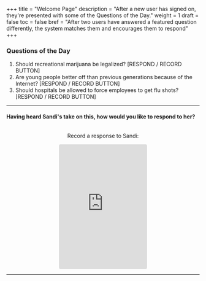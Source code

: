 +++
title = "Welcome Page"
description = "After a new user has signed on, they're presented with some of the Questions of the Day."
weight = 1
draft = false
toc = false
bref = "After two users have answered a featured question differently, the system matches them and encourages them to respond"
+++

<style type="text/css">
.section-head:after {
    content: '';
}

ul.checklist {
  padding: 20px;
  background: rgba(143, 188, 143, 0.50);
  border-radius: 6px;
  list-style: none;"
}

ul.checklist li:before {
  content: '✓';
}
</style>

<h3>Questions of the Day</h3>

<ol>

<li> Should recreational marijuana be legalized? [RESPOND / RECORD BUTTON]</li>
<li> Are young people better off than previous generations because of the Internet? [RESPOND / RECORD BUTTON]</li>
<li> Should hospitals be allowed to force employees to get flu shots? [RESPOND / RECORD BUTTON]</li>

</ol>

<hr />
<h4 class="section-head" id="h-basic-template">
Having heard Sandi's take on this, how would you like to respond to her?</h4>

<div style="width: 100%; text-align: center; display: flex">

<section style="flex: 1">
  <p>Record a response to Sandi:</p>

  <iframe width="230" height="325" src="https://clyp.it/recording-widget" frameborder="0" style="border-radius: 4px;"></iframe>

</section>

</div>

<hr />
